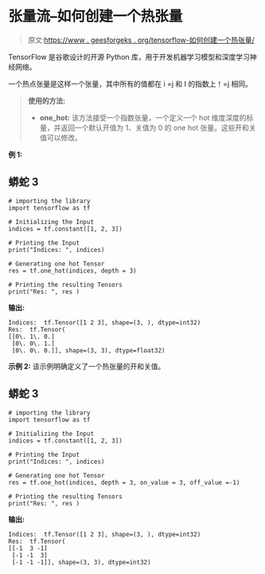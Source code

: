 # 张量流–如何创建一个热张量

> 原文:[https://www . geesforgeks . org/tensorflow-如何创建一个热张量/](https://www.geeksforgeeks.org/tensorflow-how-to-create-one-hot-tensor/)

TensorFlow 是谷歌设计的开源 Python 库，用于开发机器学习模型和深度学习神经网络。

一个热点张量是这样一个张量，其中所有的值都在 i =j 和 I 的指数上！=j 相同。

> **使用的方法:**
> 
> *   **one_hot:** 该方法接受一个指数张量，一个定义一个 hot 维度深度的标量，并返回一个默认开值为 1、关值为 0 的 one hot 张量。这些开和关值可以修改。

**例 1:**

## 蟒蛇 3

```
# importing the library
import tensorflow as tf

# Initializing the Input
indices = tf.constant([1, 2, 3])

# Printing the Input
print("Indices: ", indices)

# Generating one hot Tensor
res = tf.one_hot(indices, depth = 3)

# Printing the resulting Tensors
print("Res: ", res )
```

**输出:**

```
Indices:  tf.Tensor([1 2 3], shape=(3, ), dtype=int32)
Res:  tf.Tensor(
[[0\. 1\. 0.]
 [0\. 0\. 1.]
 [0\. 0\. 0.]], shape=(3, 3), dtype=float32)

```

**示例 2:** 该示例明确定义了一个热张量的开和关值。

## 蟒蛇 3

```
# importing the library
import tensorflow as tf

# Initializing the Input
indices = tf.constant([1, 2, 3])

# Printing the Input
print("Indices: ", indices)

# Generating one hot Tensor
res = tf.one_hot(indices, depth = 3, on_value = 3, off_value =-1)

# Printing the resulting Tensors
print("Res: ", res )
```

**输出:**

```
Indices:  tf.Tensor([1 2 3], shape=(3, ), dtype=int32)
Res:  tf.Tensor(
[[-1  3 -1]
 [-1 -1  3]
 [-1 -1 -1]], shape=(3, 3), dtype=int32)

```